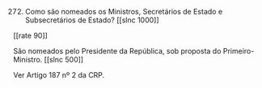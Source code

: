 272. Como são nomeados os Ministros, Secretários de Estado e Subsecretários de Estado?
[[slnc 1000]]

[[rate 90]]

São nomeados pelo Presidente da República, sob proposta do Primeiro-Ministro.
[[slnc 500]]

Ver Artigo 187 nº 2 da CRP.
